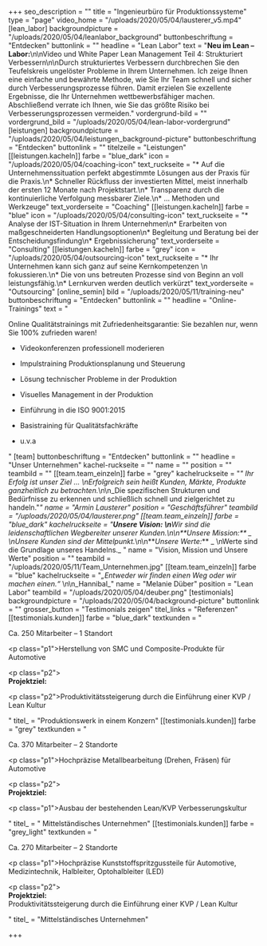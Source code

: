 +++
seo_description = ""
title = "Ingenieurbüro für Produktionssysteme"
type = "page"
video_home = "/uploads/2020/05/04/lausterer_v5.mp4"
[lean_labor]
backgroundpicture = "/uploads/2020/05/04/leanlabor_background"
buttonbeschriftung = "Entdecken"
buttonlink = ""
headline = "Lean Labor"
text = "**Neu im Lean – Labor:**\n\nVideo und White Paper Lean Management Teil 4: Strukturiert Verbessern\n\nDurch strukturiertes Verbessern durchbrechen Sie den Teufelskreis ungelöster Probleme in Ihrem Unternehmen. Ich zeige Ihnen eine einfache und bewährte Methode, wie Sie Ihr Team schnell und sicher durch Verbesserungsprozesse führen. Damit erzielen Sie exzellente Ergebnisse, die Ihr Unternehmen wettbewerbsfähiger machen. Abschließend verrate ich Ihnen, wie Sie das größte Risiko bei Verbesserungsprozessen vermeiden."
vordergrund-bild = ""
vordergrund_bild = "/uploads/2020/05/04/lean-labor-vordergrund"
[leistungen]
backgroundpicture = "/uploads/2020/05/04/leistungen_background-picture"
buttonbeschriftung = "Entdecken"
buttonlink = ""
titelzeile = "Leistungen"
[[leistungen.kacheln]]
farbe = "blue_dark"
icon = "/uploads/2020/05/04/coaching-icon"
text_ruckseite = "* Auf die Unternehmenssituation perfekt abgestimmte Lösungen aus der Praxis für die Praxis.\n* Schneller Rückfluss der investierten Mittel, meist innerhalb der ersten 12 Monate nach Projektstart.\n* Transparenz durch die kontinuierliche Verfolgung messbarer Ziele.\n* ... Methoden und Werkzeuge"
text_vorderseite = "Coaching"
[[leistungen.kacheln]]
farbe = "blue"
icon = "/uploads/2020/05/04/consulting-icon"
text_ruckseite = "* Analyse der IST-Situation in Ihrem Unternehmen\n* Erarbeiten von maßgeschneiderten Handlungsoptionen\n* Begleitung und Beratung bei der Entscheidungsfindung\n* Ergebnissicherung"
text_vorderseite = "Consulting"
[[leistungen.kacheln]]
farbe = "grey"
icon = "/uploads/2020/05/04/outsourcing-icon"
text_ruckseite = "* Ihr Unternehmen kann sich ganz auf seine Kernkompetenzen   \n   fokussieren.\n* Die von uns betreuten Prozesse sind von Beginn an voll leistungsfähig.\n* Lernkurven werden deutlich verkürzt"
text_vorderseite = "Outsourcing"
[online_semin]
bild = "/uploads/2020/05/11/training-neu"
buttonbeschriftung = "Entdecken"
buttonlink = ""
headline = "Online-Trainings"
text = "<p>Online Qualitätstrainings mit Zufriedenheitsgarantie: Sie bezahlen nur, wenn Sie 100% zufrieden waren!</p><ul><li><p>Videokonferenzen professionell moderieren</p></li><li><p>Impulstraining Produktionsplanung und Steuerung</p></li><li><p>Lösung technischer Probleme in der Produktion</p></li><li><p>Visuelles Management in der Produktion</p></li><li><p>Einführung in die ISO 9001:2015</p></li><li><p>Basistraining für Qualitätsfachkräfte</p></li><li><p>u.v.a</p></li></ul>"
[team]
buttonbeschriftung = "Entdecken"
buttonlink = ""
headline = "Unser Unternehmen"
kachel-ruckseite = ""
name = ""
position = ""
teambild = ""
[[team.team_einzeln]]
farbe = "grey"
kachelruckseite = "_\" Ihr Erfolg ist unser Ziel ...   \nErfolgreich sein heißt Kunden, Märkte, Produkte ganzheitlich zu betrachten._\n\n_Die spezifischen Strukturen und Bedürfnisse zu erkennen und schließlich schnell und zielgerichtet zu handeln.\"_"
name = "Armin  Lausterer"
position = "Geschäftsführer"
teambild = "/uploads/2020/05/04/lausterer.png"
[[team.team_einzeln]]
farbe = "blue_dark"
kachelruckseite = "**_Unsere Vision:   \n_**_Wir sind die leidenschaftlichen Wegbereiter unserer Kunden._\n\n**_Unsere Mission:_** _  \nUnsere Kunden sind der Mittelpunkt._\n\n**_Unsere Werte:_** _  \nWerte sind die Grundlage unseres Handelns._ "
name = "Vision, Mission und Unsere Werte"
position = ""
teambild = "/uploads/2020/05/11/Team_Unternehmen.jpg"
[[team.team_einzeln]]
farbe = "blue"
kachelruckseite = "_„Entweder wir finden einen Weg oder wir machen einen.“_ \n\n_Hannibal_"
name = "Melanie Düber"
position = "Lean Labor"
teambild = "/uploads/2020/05/04/deuber.png"
[testimonials]
backgroundpicture = "/uploads/2020/05/04/background-picture"
buttonlink = ""
grosser_button = "Testimonials zeigen"
titel_links = "Referenzen"
[[testimonials.kunden]]
farbe = "blue_dark"
textkunden = "<p>Ca. 250 Mitarbeiter – 1 Standort</p><p class=\"p1\">Herstellung von SMC und Composite-Produkte für Automotive</p><p class=\"p2\"><br><strong>Projektziel:</strong></p><p class=\"p2\">Produktivitätssteigerung durch die Einführung einer KVP / Lean Kultur</p>"
titel_ = "Produktionswerk  in einem Konzern"
[[testimonials.kunden]]
farbe = "grey"
textkunden = "<p>Ca. 370 Mitarbeiter – 2 Standorte</p><p class=\"p1\">Hochpräzise Metallbearbeitung (Drehen, Fräsen) für Automotive</p><p class=\"p2\"><br> <strong>Projektziel:</strong></p><p class=\"p1\">Ausbau der bestehenden Lean/KVP Verbesserungskultur</p>"
titel_ = " Mittelständisches  Unternehmen"
[[testimonials.kunden]]
farbe = "grey_light"
textkunden = "<p>Ca. 270 Mitarbeiter – 2 Standorte</p><p class=\"p1\">Hochpräzise Kunststoffspritzgussteile für Automotive, Medizintechnik, Halbleiter, Optohalbleiter (LED)</p><p class=\"p2\"><br><strong>Projektziel:<br></strong>Produktivitätssteigerung durch die Einführung einer KVP / Lean Kultur</p>"
titel_ = "Mittelständisches Unternehmen"

+++
